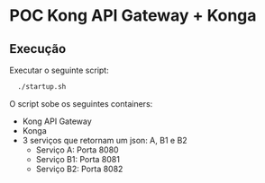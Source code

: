 # POC Kong API Gateway + Konga

## Execução
Executar o seguinte script:
```bash
  ./startup.sh
```

O script sobe os seguintes containers:
- Kong API Gateway
- Konga
- 3 serviços que retornam um json: A, B1 e B2
    - Serviço A: Porta 8080
    - Serviço B1: Porta 8081
    - Serviço B2: Porta 8082
